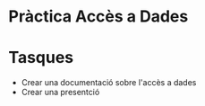 # Pràctica Accès a Dades

# Tasques

* Crear una documentació sobre l'accès a dades
* Crear una presentció
